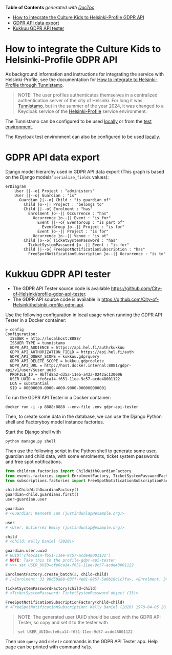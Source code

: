<!-- START doctoc generated TOC please keep comment here to allow auto update -->
<!-- DON'T EDIT THIS SECTION, INSTEAD RE-RUN doctoc TO UPDATE -->
**Table of Contents**  *generated with [DocToc](https://github.com/thlorenz/doctoc)*

- [How to integrate the Culture Kids to Helsinki-Profile GDPR API](#how-to-integrate-the-culture-kids-to-helsinki-profile-gdpr-api)
- [GDPR API data export](#gdpr-api-data-export)
- [Kukkuu GDPR API tester](#kukkuu-gdpr-api-tester)

<!-- END doctoc generated TOC please keep comment here to allow auto update -->

# How to integrate the Culture Kids to Helsinki-Profile GDPR API

As background information and instructions for integrating the service with Helsinki-Profile, see the documentation for [How to integrate to Helsinki-Profile through Tunnistamo](./docs/how-to-integrate-to-Helsinki-profile-with-Tunnistamo.md).

> NOTE: The user profiles authenticates themselves in a centralized authentication server of the city of Helsinki.
> For long it was [Tunnistamo](https://github.com/City-of-Helsinki/tunnistamo), but in the summer of the year 2024,
> it was changed to a Keycloak service of the [Helsinki-Profile](https://github.com/City-of-Helsinki/open-city-profile)
> service environment.

The Tunnistamo can be configured to be used [locally](../docs/setup-tunnistamo.md#use-a-local-tunnistamo) or from the [test environment](../docs/setup-tunnistamo.md#use-the-public-test-tunnistamo).

The Keycloak test environment can also be configured to be used [locally](./docs/setup-keycloak.md).

# GDPR API data export

Django model hierarchy used in GDPR API data export (This graph is based on the Django models' `serialize_fields` values):

```mermaid
erDiagram
    User ||--o{ Project : "administers"
    User ||--o| Guardian : "is"
      Guardian }|--o{ Child : "is guardian of"
        Child }o--|| Project : "belongs to"
        Child ||--o{ Enrolment : "has"
          Enrolment }o--|| Occurrence : "has"
            Occurrence }o--|| Event : "is for"
              Event ||--o{ EventGroup : "is part of"
                EventGroup }o--|| Project : "is for"
              Event }o--|| Project : "is for"
            Occurrence }o--|| Venue : "is at"
        Child |o--o{ TicketSystemPassword : "has"
          TicketSystemPassword }o--|| Event : "is for"
        Child ||--o{ FreeSpotNotificationSubscription : "has"
          FreeSpotNotificationSubscription }o--|| Occurrence : "is to"
```

# Kukkuu GDPR API tester

- The GDPR API Tester source code is available https://github.com/City-of-Helsinki/profile-gdpr-api-tester.
- The GDPR API source code is available in https://github.com/City-of-Helsinki/helsinki-profile-gdpr-api.

Use the following configuration in local usage when running the GDPR API Tester in a Docker container:

```shell
> config
Configuration:
  ISSUER = http://localhost:8888/
  ISSUER_TYPE = tunnistamo
  GDPR_API_AUDIENCE = https://api.hel.fi/auth/kukkuu
  GDPR_API_AUTHORIZATION_FIELD = https://api.hel.fi/auth
  GDPR_API_QUERY_SCOPE = kukkuu.gdprquery
  GDPR_API_DELETE_SCOPE = kukkuu.gdprdelete
  GDPR_API_URL = http://host.docker.internal:8081/gdpr-api/v1/user/$user_uuid
  PROFILE_ID = 9bffd8a2-d35a-11eb-a43a-0242ac130006
  USER_UUID = cfe6ca14-f651-11ee-9c57-acde48001122
  LOA = substantial
  SID = 00000000-0000-4000-9000-000000000001
```

To run the GDPR API Tester in a Docker container:

```shell
docker run -i -p 8888:8888 --env-file .env gdpr-api-tester
```

Then, to create some data in the database, we can use the Django Python shell and Factoryboy model instance factories.

Start the Django shell with

```
python manage.py shell
```

Then use the following script in the Python shell to generate some user, guardian and child data, with some enrolments, ticket system passwords and free spot notifications.

```python
from children.factories import ChildWithGuardianFactory
from events.factories import EnrolmentFactory, TicketSystemPasswordFactory
from subscriptions.factories import FreeSpotNotificationSubscriptionFactory

child=ChildWithGuardianFactory()
guardian=child.guardians.first()
user=guardian.user

guardian
# <Guardian: Kenneth Lam (justindunlap@example.org)>

user
# <User: Gutierrez Emily (justindunlap@example.org)>

child
# <Child: Kelly Daniel (2020)>

guardian.user.uuid
# UUID('cfe6ca14-f651-11ee-9c57-acde48001122')
# NOTE: Take this to the profile-gdpr-api-tester
# >>> set USER_UUID=cfe6ca14-f651-11ee-9c57-acde48001122

EnrolmentFactory.create_batch(2, child=child)
# [<Enrolment: 33 90d50a88-03ff-4e01-8857-5e0b10c1c7fa>, <Enrolment: 34 90d50a88-03ff-4e01-8857-5e0b10c1c7fa>]

TicketSystemPasswordFactory(child=child)
# <TicketSystemPassword: TicketSystemPassword object (13)>

FreeSpotNotificationSubscriptionFactory(child=child)
# <FreeSpotNotificationSubscription: Kelly Daniel (2020) 1978-04-05 20:20:05+01:40 (25) subscription>
```

> NOTE: The generated user UUID should be used with the GDPR API Tester, so copy and set it to the tester with
>
> ```shell
> set USER_UUID=cfe6ca14-f651-11ee-9c57-acde48001122
> ```

Then use `query` and `delete` commands in the GDPR API Tester app. Help page can be printed with command `help`.
